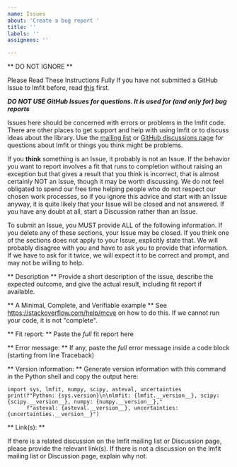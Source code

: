 ```yaml
---
name: Issues
about: 'Create a bug report '
title: ''
labels: ''
assignees: ''

---
```


** DO NOT IGNORE **

Please Read These Instructions Fully
If you have not submitted a GitHub Issue to lmfit before,
read [this](https://github.com/lmfit/lmfit-py/blob/master/.github/CONTRIBUTING.md) first.

***DO NOT USE GitHub Issues for questions.  It is used for (and only for) bug reports***

Issues here should be concerned with errors or problems in the lmfit
code.  There are other places to get support and help with using lmfit
or to discuss ideas about the library.  Use the [mailing
list](https://groups.google.com/group/lmfit-py) or [GitHub discussions
page](https://github.com/lmfit/lmfit-py/discussions) for questions
about lmfit or things you think might be problems.


If you **think** something is an Issue, it probably is not an
Issue. If the behavior you want to report involves a fit that runs to
completion without raising an exception but that gives a result that
you think is incorrect, that is almost certainly NOT an Issue, though
it may be worth discussing.  We do not feel obligated to spend our
free time helping people who do not respect our chosen work processes,
so if you ignore this advice and start with an Issue anyway, it is
quite likely that your Issue will be closed and not answered. If you
have any doubt at all, start a Discussion rather than an Issue.

To submit an Issue, you MUST provide ALL of the following information.
If you delete any of these sections, your Issue may be closed. If you
think one of the sections does not apply to your Issue, explicitly
state that.  We will probably disagree with you and have to ask you to
provide that information. If we have to ask for it twice, we will
expect it to be correct and prompt, and may not be willing to help.

** Description **
Provide a short description of the issue, describe the expected
outcome, and give the actual result, including fit report if
available.

** A Minimal, Complete, and Verifiable example **
See https://stackoverflow.com/help/mcve on how to do
this.  If we cannot run your code, it is not "complete".

** Fit report: **
Paste the *full* fit report here

** Error message: **
If any, paste the *full* error message inside a code block (starting from line Traceback)


** Version information: **
Generate version information with this command in the Python shell and copy the output here:
```
import sys, lmfit, numpy, scipy, asteval, uncertainties
print(f"Python: {sys.version}\n\nlmfit: {lmfit.__version__}, scipy: {scipy.__version__}, numpy: {numpy.__version__},"
      f"asteval: {asteval.__version__}, uncertainties: {uncertainties.__version__}")
```

** Link(s): **

If there is a related discussion on the lmfit mailing list or
Discussion page, please provide the relevant link(s).  If there is not
a discussion on the lmfit mailing list or Discussion page, explain why
not.
